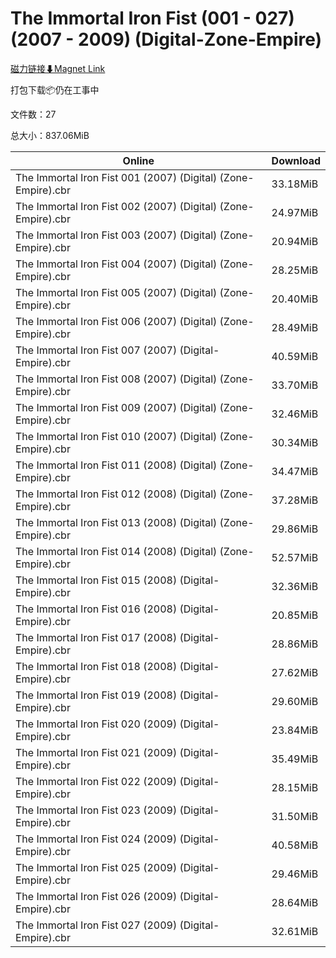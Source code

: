 # The Immortal Iron Fist (001 - 027) (2007 - 2009) (Digital-Zone-Empire)

[磁力链接⬇Magnet Link](magnet:?xt=urn:btih:3970ee8d477e2cb857dc9f9ed9795d16012f1f9c&dn=The%20Immortal%20Iron%20Fist%20%28001%20-%20027%29%20%282007%20-%202009%29%20%28Digital-Zone-Empire%29)

打包下载📦仍在工事中

文件数：27

总大小：837.06MiB

Online | Download
--- | ---
The Immortal Iron Fist 001 (2007) (Digital) (Zone-Empire).cbr | 33.18MiB
The Immortal Iron Fist 002 (2007) (Digital) (Zone-Empire).cbr | 24.97MiB
The Immortal Iron Fist 003 (2007) (Digital) (Zone-Empire).cbr | 20.94MiB
The Immortal Iron Fist 004 (2007) (Digital) (Zone-Empire).cbr | 28.25MiB
The Immortal Iron Fist 005 (2007) (Digital) (Zone-Empire).cbr | 20.40MiB
The Immortal Iron Fist 006 (2007) (Digital) (Zone-Empire).cbr | 28.49MiB
The Immortal Iron Fist 007 (2007) (Digital-Empire).cbr | 40.59MiB
The Immortal Iron Fist 008 (2007) (Digital) (Zone-Empire).cbr | 33.70MiB
The Immortal Iron Fist 009 (2007) (Digital) (Zone-Empire).cbr | 32.46MiB
The Immortal Iron Fist 010 (2007) (Digital) (Zone-Empire).cbr | 30.34MiB
The Immortal Iron Fist 011 (2008) (Digital) (Zone-Empire).cbr | 34.47MiB
The Immortal Iron Fist 012 (2008) (Digital) (Zone-Empire).cbr | 37.28MiB
The Immortal Iron Fist 013 (2008) (Digital) (Zone-Empire).cbr | 29.86MiB
The Immortal Iron Fist 014 (2008) (Digital) (Zone-Empire).cbr | 52.57MiB
The Immortal Iron Fist 015 (2008) (Digital-Empire).cbr | 32.36MiB
The Immortal Iron Fist 016 (2008) (Digital-Empire).cbr | 20.85MiB
The Immortal Iron Fist 017 (2008) (Digital-Empire).cbr | 28.86MiB
The Immortal Iron Fist 018 (2008) (Digital-Empire).cbr | 27.62MiB
The Immortal Iron Fist 019 (2008) (Digital-Empire).cbr | 29.60MiB
The Immortal Iron Fist 020 (2009) (Digital-Empire).cbr | 23.84MiB
The Immortal Iron Fist 021 (2009) (Digital-Empire).cbr | 35.49MiB
The Immortal Iron Fist 022 (2009) (Digital-Empire).cbr | 28.15MiB
The Immortal Iron Fist 023 (2009) (Digital-Empire).cbr | 31.50MiB
The Immortal Iron Fist 024 (2009) (Digital-Empire).cbr | 40.58MiB
The Immortal Iron Fist 025 (2009) (Digital-Empire).cbr | 29.46MiB
The Immortal Iron Fist 026 (2009) (Digital-Empire).cbr | 28.64MiB
The Immortal Iron Fist 027 (2009) (Digital-Empire).cbr | 32.61MiB
